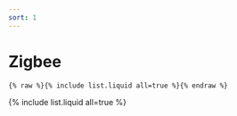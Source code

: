 ```yaml
---
sort: 1
---
```


# Zigbee

```
{% raw %}{% include list.liquid all=true %}{% endraw %}
```

{% include list.liquid all=true %}
